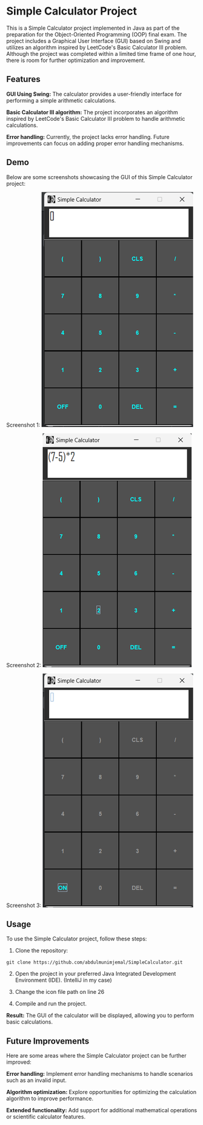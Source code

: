 
# Simple Calculator Project

This is a Simple Calculator project implemented in Java as part of the preparation for the Object-Oriented Programming (OOP) final exam. The project includes a Graphical User Interface (GUI) based on Swing and utilizes an algorithm inspired by LeetCode's Basic Calculator III problem. Although the project was completed within a limited time frame of one hour, there is room for further optimization and improvement.

## Features
**GUI Using Swing:** The calculator provides a user-friendly interface for performing a simple arithmetic calculations.

**Basic Calculator III algorithm:** The project incorporates an algorithm inspired by LeetCode's Basic Calculator III problem to handle arithmetic calculations.

**Error handling:** Currently, the project lacks error handling. Future improvements can focus on adding proper error handling mechanisms.

## Demo
Below are some screenshots showcasing the GUI of this Simple Calculator project:

Screenshot 1: 
![Intial View](https://github.com/abdulmunimjemal/SimpleCalculator/blob/master/src/screenshots/img.png)

Screenshot 2: 
![Running Operations](https://github.com/abdulmunimjemal/SimpleCalculator/blob/master/src/screenshots/img_1.png)

Screenshot 3:
![Switched OFF View](https://github.com/abdulmunimjemal/SimpleCalculator/blob/master/src/screenshots/img_3.png)

## Usage
To use the Simple Calculator project, follow these steps:

1. Clone the repository:
```
git clone https://github.com/abdulmunimjemal/SimpleCalculator.git
```
2. Open the project in your preferred Java Integrated Development Environment (IDE). (IntelliJ in my case)

3. Change the icon file path on line 26

4. Compile and run the project.

**Result:** The GUI of the calculator will be displayed, allowing you to perform basic calculations.

## Future Improvements
Here are some areas where the Simple Calculator project can be further improved:

**Error handling:** Implement error handling mechanisms to handle scenarios such as an invalid input.

**Algorithm optimization:** Explore opportunities for optimizing the calculation algorithm to improve performance.

**Extended functionality:** Add support for additional mathematical operations or scientific calculator features.
